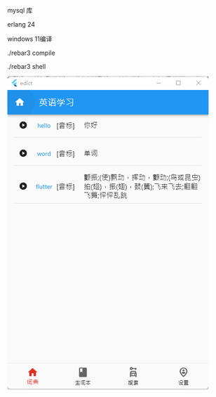 mysql 库

erlang 24

windows 11编译

./rebar3 compile

./rebar3 shell

![image](https://github.com/msfm2018/edic/blob/main/index.png)
